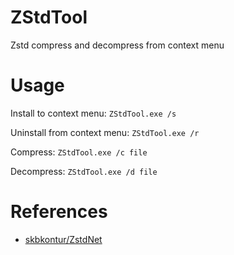 # ZStdTool
 Zstd compress and decompress from context menu

# Usage
 Install to context menu: `ZStdTool.exe /s`

 Uninstall from context menu: `ZStdTool.exe /r`

 Compress: `ZStdTool.exe /c file`

 Decompress: `ZStdTool.exe /d file`

# References

- [skbkontur/ZstdNet](https://github.com/skbkontur/ZstdNet)
